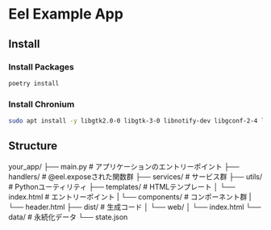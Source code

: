 # Eel Example App

## Install
### Install Packages
```sh
poetry install
```

### Install Chronium
```sh
sudo apt install -y libgtk2.0-0 libgtk-3-0 libnotify-dev libgconf-2-4 libnss3 libxss1 libasound2 libxtst6 xauth xvfb libgbm-dev fonts-ipafont
```

## Structure
your_app/
├── main.py                   # アプリケーションのエントリーポイント
├── handlers/                 # @eel.exposeされた関数群
├── services/                 # サービス群
├── utils/                    # Pythonユーティリティ
├── templates/                # HTMLテンプレート
│   └── index.html            # エントリーポイント
|   └── components/           # コンポーネント群
|       └── header.html
├── dist/                     # 生成コード
│   └── web/
│       └── index.html
└── data/                     # 永続化データ
    └── state.json